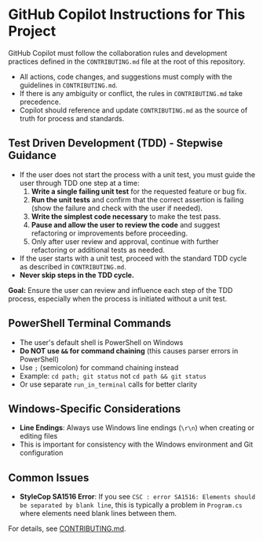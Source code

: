 
# GitHub Copilot Instructions for This Project

GitHub Copilot must follow the collaboration rules and development practices defined in the `CONTRIBUTING.md` file at the root of this repository.

- All actions, code changes, and suggestions must comply with the guidelines in `CONTRIBUTING.md`.
- If there is any ambiguity or conflict, the rules in `CONTRIBUTING.md` take precedence.
- Copilot should reference and update `CONTRIBUTING.md` as the source of truth for process and standards.

## Test Driven Development (TDD) - Stepwise Guidance

- If the user does not start the process with a unit test, you must guide the user through TDD one step at a time:
  1. **Write a single failing unit test** for the requested feature or bug fix.
  2. **Run the unit tests** and confirm that the correct assertion is failing (show the failure and check with the user if needed).
  3. **Write the simplest code necessary** to make the test pass.
  4. **Pause and allow the user to review the code** and suggest refactoring or improvements before proceeding.
  5. Only after user review and approval, continue with further refactoring or additional tests as needed.
- If the user starts with a unit test, proceed with the standard TDD cycle as described in `CONTRIBUTING.md`.
- **Never skip steps in the TDD cycle.**

**Goal:** Ensure the user can review and influence each step of the TDD process, especially when the process is initiated without a unit test.

## PowerShell Terminal Commands
- The user's default shell is PowerShell on Windows
- **Do NOT use `&&` for command chaining** (this causes parser errors in PowerShell)
- Use `;` (semicolon) for command chaining instead
- Example: `cd path; git status` not `cd path && git status`
- Or use separate `run_in_terminal` calls for better clarity

## Windows-Specific Considerations
- **Line Endings**: Always use Windows line endings (`\r\n`) when creating or editing files
- This is important for consistency with the Windows environment and Git configuration

## Common Issues
- **StyleCop SA1516 Error**: If you see `CSC : error SA1516: Elements should be separated by blank line`, this is typically a problem in `Program.cs` where elements need blank lines between them.

For details, see [CONTRIBUTING.md](../CONTRIBUTING.md).
